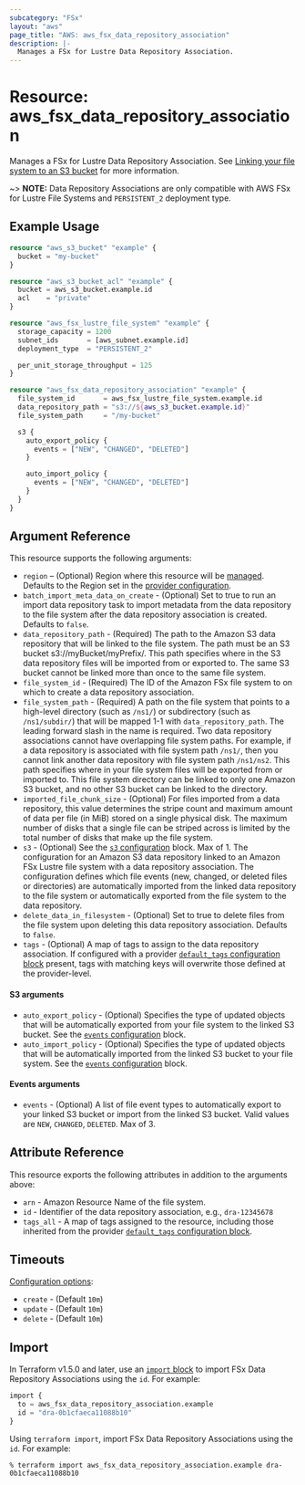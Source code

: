 ```yaml
---
subcategory: "FSx"
layout: "aws"
page_title: "AWS: aws_fsx_data_repository_association"
description: |-
  Manages a FSx for Lustre Data Repository Association.
---
```


# Resource: aws_fsx_data_repository_association

Manages a FSx for Lustre Data Repository Association. See [Linking your file system to an S3 bucket](https://docs.aws.amazon.com/fsx/latest/LustreGuide/create-dra-linked-data-repo.html) for more information.

~> **NOTE:** Data Repository Associations are only compatible with AWS FSx for Lustre File Systems and `PERSISTENT_2` deployment type.

## Example Usage

```terraform
resource "aws_s3_bucket" "example" {
  bucket = "my-bucket"
}

resource "aws_s3_bucket_acl" "example" {
  bucket = aws_s3_bucket.example.id
  acl    = "private"
}

resource "aws_fsx_lustre_file_system" "example" {
  storage_capacity = 1200
  subnet_ids       = [aws_subnet.example.id]
  deployment_type  = "PERSISTENT_2"

  per_unit_storage_throughput = 125
}

resource "aws_fsx_data_repository_association" "example" {
  file_system_id       = aws_fsx_lustre_file_system.example.id
  data_repository_path = "s3://${aws_s3_bucket.example.id}"
  file_system_path     = "/my-bucket"

  s3 {
    auto_export_policy {
      events = ["NEW", "CHANGED", "DELETED"]
    }

    auto_import_policy {
      events = ["NEW", "CHANGED", "DELETED"]
    }
  }
}
```

## Argument Reference

This resource supports the following arguments:

* `region` – (Optional) Region where this resource will be [managed](https://docs.aws.amazon.com/general/latest/gr/rande.html#regional-endpoints). Defaults to the Region set in the [provider configuration](https://registry.terraform.io/providers/hashicorp/aws/latest/docs#aws-configuration-reference).
* `batch_import_meta_data_on_create` - (Optional) Set to true to run an import data repository task to import metadata from the data repository to the file system after the data repository association is created. Defaults to `false`.
* `data_repository_path` - (Required) The path to the Amazon S3 data repository that will be linked to the file system. The path must be an S3 bucket s3://myBucket/myPrefix/. This path specifies where in the S3 data repository files will be imported from or exported to. The same S3 bucket cannot be linked more than once to the same file system.
* `file_system_id` - (Required) The ID of the Amazon FSx file system to on which to create a data repository association.
* `file_system_path` - (Required) A path on the file system that points to a high-level directory (such as `/ns1/`) or subdirectory (such as `/ns1/subdir/`) that will be mapped 1-1 with `data_repository_path`. The leading forward slash in the name is required. Two data repository associations cannot have overlapping file system paths. For example, if a data repository is associated with file system path `/ns1/`, then you cannot link another data repository with file system path `/ns1/ns2`. This path specifies where in your file system files will be exported from or imported to. This file system directory can be linked to only one Amazon S3 bucket, and no other S3 bucket can be linked to the directory.
* `imported_file_chunk_size` - (Optional) For files imported from a data repository, this value determines the stripe count and maximum amount of data per file (in MiB) stored on a single physical disk. The maximum number of disks that a single file can be striped across is limited by the total number of disks that make up the file system.
* `s3` - (Optional) See the [`s3` configuration](#s3-arguments) block. Max of 1.
The configuration for an Amazon S3 data repository linked to an Amazon FSx Lustre file system with a data repository association. The configuration defines which file events (new, changed, or deleted files or directories) are automatically imported from the linked data repository to the file system or automatically exported from the file system to the data repository.
* `delete_data_in_filesystem` - (Optional) Set to true to delete files from the file system upon deleting this data repository association. Defaults to `false`.
* `tags` - (Optional) A map of tags to assign to the data repository association. If configured with a provider [`default_tags` configuration block](https://registry.terraform.io/providers/hashicorp/aws/latest/docs#default_tags-configuration-block) present, tags with matching keys will overwrite those defined at the provider-level.

#### S3 arguments

* `auto_export_policy` - (Optional) Specifies the type of updated objects that will be automatically exported from your file system to the linked S3 bucket. See the [`events` configuration](#events-arguments) block.
* `auto_import_policy` - (Optional) Specifies the type of updated objects that will be automatically imported from the linked S3 bucket to your file system. See the [`events` configuration](#events-arguments) block.

#### Events arguments

* `events` - (Optional) A list of file event types to automatically export to your linked S3 bucket or import from the linked S3 bucket. Valid values are `NEW`, `CHANGED`, `DELETED`. Max of 3.

## Attribute Reference

This resource exports the following attributes in addition to the arguments above:

* `arn` - Amazon Resource Name of the file system.
* `id` - Identifier of the data repository association, e.g., `dra-12345678`
* `tags_all` - A map of tags assigned to the resource, including those inherited from the provider [`default_tags` configuration block](https://registry.terraform.io/providers/hashicorp/aws/latest/docs#default_tags-configuration-block).

## Timeouts

[Configuration options](https://developer.hashicorp.com/terraform/language/resources/syntax#operation-timeouts):

* `create` - (Default `10m`)
* `update` - (Default `10m`)
* `delete` - (Default `10m`)

## Import

In Terraform v1.5.0 and later, use an [`import` block](https://developer.hashicorp.com/terraform/language/import) to import FSx Data Repository Associations using the `id`. For example:

```terraform
import {
  to = aws_fsx_data_repository_association.example
  id = "dra-0b1cfaeca11088b10"
}
```

Using `terraform import`, import FSx Data Repository Associations using the `id`. For example:

```console
% terraform import aws_fsx_data_repository_association.example dra-0b1cfaeca11088b10
```
